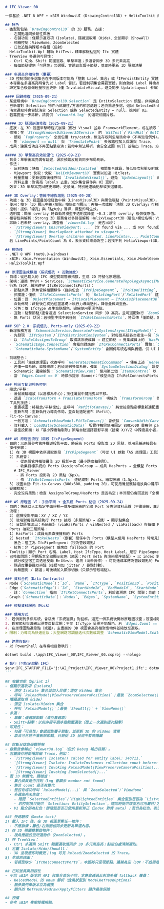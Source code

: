````markdown
# IFC_Viewer_00

一個基於 .NET 8 WPF + xBIM WindowsUI (DrawingControl3D) + HelixToolkit 的 IFC 檢視器（MVVM）。

## 特色
- 強型別包裝 `DrawingControl3D` 的 3D 服務，支援：
  - 左鍵點選同步屬性面板
  - 右鍵功能：僅顯示選取項（Isolate）、隱藏選取項（Hide）、全部顯示（ShowAll）
  - 相機控制：ViewHome、ZoomSelected
  - 日誌追蹤與跨版本容錯（反射）
- HelixToolkit.Wpf 輔助 HitTest，精準解析點選的 Ifc 實體
- TreeView 多選與可見性：
  - Ctrl 切換、Shift 範圍選取、單擊單選；多選會同步 3D 多元素高亮
  - 每個節點提供「可見性」勾選框，會遞迴影響子節點，並即時更新 3D 隱藏清單

### 多選高亮相容性（重要）
- 3D 控制項的多選集合在不同版本可能為「整數 Label 集合」或「IPersistEntity 實體集合」。
- 本專案在多選高亮時會先以 Label 嘗試，若控制項集合需要實體，則自動將 Label 轉換為 `_viewer.Model.Instances[id]` 實體加入集合。
- 設定集合後會做輕量視圖更新（僅 InvalidateVisual，避免同步 UpdateLayout 卡頓），確保高亮即時可見；若控制項僅支援單選，則退回設置第一筆為 SelectedEntity（至少單選可見）。

#### 回歸修復（2025-09-21）
- 某些環境中 `DrawingControl3D.Selection` 是 EntitySelection 類型，非純集合，導致多選設定失效並影響單選。
- 已新增對 Selection 物件內部屬性/方法的相容處理；若仍無法多選，退回 SelectedEntity 單選確保可見。
- 清空選取時會嘗試清空 Selection 或將 SelectedEntity = null，並刷新 UI。
- 若需要進一步診斷，請提供 `viewer3d.log` 的選取相關片段。

##### 3D 點選崩潰修復（2025-09-21）
- 症狀：在 3D 視圖單擊時程式崩潰（部分 Visual 並非 FrameworkElement，或在讀取 Tag 時拋出例外；另有 viewport 為 null 的可能）。
- 修補：在 `StrongWindowsUiViewer3DService` 的 `HitTest`/`FindHit`/`GetClickedEntity` 中加入防禦性檢查：
  - 讀取 `TagProperty` 全面包覆 try/catch，無法存取則忽略該命中（不再泡泡例外）。
  - 對 `viewport == null` 與 `TranslatePoint` 失敗路徑加入保護與 Trace。
- 成果：建置成功且不再因點擊崩潰；若命中無法解析，會安全返回 null 並輸出 Trace，方便日後比對。

##### 3D 單擊高亮效能優化（2025-09-21）
- 背景：單擊後高亮偶有延遲，源於頻繁反射與同步布局刷新。
- 作法：
  - 反射快取：快取 `Selected/Hidden/Isolated` 相關集合成員，降低每次點擊反射成本。
  - Viewport 快取：快取 `HelixViewport3D` 實例以加速 HitTest。
  - 輕量重繪：更新選取後僅呼叫 `InvalidateVisual()`，避免 `UpdateLayout()` 的同步卡頓。
  - 資料去重：對高亮 labels 去重，減少集合操作與 UI 更新。
- 效果：3D 單擊高亮回應更即時、更順滑，特別是連續點擊或多選情境。

### 3D Overlay：管線中線與端點（2025-09-28）
- 功能：在 3D 視圖疊加橙紅色中線（LinesVisual3D）與黑色端點（PointsVisual3D），用於快速檢視管路走向與端點。
- 使用：按下「3D 顯示中線/端點」按鈕即可顯示；再按一次或按「清除 3D Overlay」可移除。
- 控制：提供「線寬」與「點大小」滑桿，調整即時生效。
- 透明度：顯示 overlay 時自動將模型不透明度降至 ~0.3；清除 overlay 後恢復原值。
- 相容性與解析：Strong 3D 服務會以多路徑解析 HelixViewport3D（屬性/欄位名稱：Viewport/Viewport3D/ViewPort/HelixViewport/HelixViewport3D；必要時沿視覺樹向下搜尋），確保 overlay 可正確掛載。
- 診斷：若未見 overlay，請查看 `viewer3d.log` 是否出現：
  - `[StrongViewer] EnsureViewport: ...`（含 found via ... 或 NOT found）
  - `[StrongViewer] OverlayRoot attached to viewport.`
  - `[StrongViewer] Overlay children updated. LinePoints=..., PointCount=...`
  若 LinePoints/PointCount 為 0，表示資料來源為空；若找不到 HelixViewport3D，請回報視圖控制項結構以擴充解析。

## 技術棧
- .NET 8 WPF (net8.0-windows)
- xBIM: Xbim.Presentation (WindowsUI), Xbim.Essentials, Xbim.ModelGeometry.Scene, Xbim.Geometry.Engine.Interop
- HelixToolkit.Wpf

## 原理圖生成模組（系統優先 + 互動強化）
- 目標：從已載入的 IFC 模型提取管線拓撲，生成 2D 符號化原理圖。
- 架構：遵循 MVVM + Services，`SchematicService.GenerateTopologyAsync(IModel)` 產生 `SchematicData`（Nodes/Edges）。
- 行為（SOP，嚴格遵守 IfcRelConnectsPorts）：
  - 節點來源：聚焦管線相關構件（目前包含 `IfcPipeSegment`, `IfcPipeFitting`, `IfcFlowTerminal`, `IfcValve`），以 `EntityLabel` 去重。
  - 拓撲邊：僅依 `IfcRelConnectsPorts` 的 `RelatingPort`/`RelatedPort` 建立連線，透過元素的 `HasPorts` 對回節點。
  - 位置：從 `ObjectPlacement → IfcLocalPlacement → IfcAxis2Placement3D` 取得 XYZ，並同步存入 3D（`Position3D`）與 2D（`Position2D`=XY）座標。
  - 自動佈局：啟動後在初始位置基礎上執行力導向迭代，降低疊線與重叠。
  - 分色：依 IfcType 產生節點顏色，邊線使用更深色階。
  - 互動：點擊節點/邊會透過 SelectionService 同步 3D 高亮，並可選配執行 `ZoomSelected`。
  - 無 Ports 狀況：若模型中找不到任何 `IfcRelConnectsPorts`，將回傳「僅節點、無邊」的 `SchematicData`（不再使用幾何推斷）。

### SOP 2.0：系統優先、Ports-only（2025-09-22）
- 新增服務方法 `SchematicService.GenerateFromSystemsAsync(IStepModel)`：
  - 先發現 `IIfcSystem`/`IIfcDistributionSystem`，對每個系統各自產生一份 `SchematicData`。
  - 以 `IfcRelAssignsToGroup` 取得該系統成員 → 建立節點 → 蒐集成員上的 `HasPorts` → 依 `IfcRelConnectsPorts` 建立邊。
  - `SchematicEdge.Connection` 會指向對應的 `IfcRelConnectsPorts` 實體；`SchematicNode.Edges` 回填相鄰邊。
  - `SchematicData.SystemName`/`SystemEntity` 會回傳系統名稱與實體，供 UI 顯示與追蹤。

- 前端整合：
  - 工具列「生成原理圖」改為呼叫 `GenerateSchematicCommand` → 使用上述 `GenerateFromSystemsAsync`。
  - 若僅一個系統，直接開啟；若偵測到多個系統，彈出 `SystemSelectionDialog` 讓使用者選擇。
  - Schematic 邊線繪製：`SchematicView.xaml` 使用第二個 `ItemsControl` 以 `<Line>` 呈現，座標綁定 EdgeView 上的起迄節點座標（`Start.X/Start.Y` 與 `End.X/End.Y`），確保與節點視圖座標一致；`Stroke="Black"`、`StrokeThickness="1.5"`，並置於節點下方分層顯示。
  - 當 `Edges.Count == 0` 時顯示提示 Banner：「模型未含 IfcRelConnectsPorts 連線，僅顯示節點。」

### 視圖互動與視角控制
- 縮放/平移：
  - 滑鼠滾輪縮放（以游標為中心）；按住滑鼠中鍵拖曳以平移。
  - 透過 `ScaleTransform + TranslateTransform` 構成的 `TransformGroup` 作用在 Canvas 上。
- 工具列按鈕：
  - 重置視圖：將縮放/平移復位，並呼叫 `RefitToCanvas()` 將當前節點座標重新適配畫布。
  - 重新布局：重新執行力導向佈局，並自動適配畫布（Refit）。
- Fit-to-Canvas：
  - 一般方法：`SchematicViewModel.FitToCanvas()` 會依據 `CanvasWidth/CanvasHeight/CanvasPadding`（預設 1600/1000/40）計算邊界框、縮放與偏移，更新 NodeView 的 `X/Y`。
  - 資料載入：`LoadData(SchematicData)` 版實作按需使用固定 800x600 畫布與 padding 20，先更新模型 `Node.Position2D`，再同步 NodeView `X/Y` 與建立 EdgeView；滿足「系統先、僅 Ports」流程下的即時適配需求。
  - 最佳投影面：以「最小跨度軸剔除」策略自動選擇投影平面（捨棄 X/Y/Z 中跨度最小者，保留另兩軸作為 2D）；平手時偏好 XY → XZ → YZ。

### AS 原理圖流程（兩段 IfcPipeSegment）
- 目的：以兩段參考管件推導投影平面，將系統 Ports 投影成 2D 黑點，並用黑線連接具有 `IfcRelConnectsPorts` 的 Port 對。
- 操作步驟：
  1) 在 3D 視圖中依序選取兩段 `IfcPipeSegment`（可從 UI 啟動「AS 原理圖」工具）。
  2) 系統會：
     - 從兩段管件推導最佳 2D 投影平面（最小跨度軸剔除）。
     - 收集目標系統的 Ports（AssignsToGroup → 成員 HasPorts → 全模型 Ports 保底）。
    # IFC_Viewer
     - 將 Ports 投影為 2D 黑點（6px）。
     - 依 `IfcRelConnectsPorts` 連結成對 Ports，繪製黑線（1.5px）。
  3) 視圖自動 Fit-to-Canvas（800x600、padding 20），可使用滑鼠滾輪縮放與中鍵平移；「重置視圖」與「重新布局」同樣可用。
- 疑難排解：
  - 完全沒有黑點：檢查 AssignsToGroup/HasPorts 是否為空；本流程仍會回退到「全模型 Ports」以保底。

### AS 原理圖 V1：手動平面 + 全系統 Ports 點雲（2025-09-24）
- 目的：快速以人工指定平面檢視一或多個系統的全部 Port 分佈與資料品質（不畫邊線，專注診斷與來源追蹤）。
- 流程：
  2) 選擇投影平面：XY / XZ / YZ
  3) 後端對每個系統執行 Ports 抽取（多層策略）→ 投影 → 顯示點集合
  4) 日誌區塊印出：系統統計（viaHasPorts / viaNested / viaFallback）與每個 PortDetail
- Ports 抽取三層策略：
  1) HasPorts：成員元素直接擁有的 Ports
  2) Nested：`IfcRelNests`（嵌套）關係中的 Ports（模型未使用 HasPorts 時常見）
  - 黑色：宿主為 IfcPipeSegment（視為管段端點）
  - 紅色：非 PipeSegment 或來自 fallback 的 Port
- Tooltip：顯示 Port 名稱、Label、Host IfcType、Host Label、是否 PipeSegment。
- 已修復問題：早期版本全部顯示紅色（原因：Port meta 與渲染順序錯配）→ 以 index 對齊修正。
  - 部分模型宿主需透過反向 RelNests 追溯（尚未實作）→ 可能造成本應為管段端點的 Port 被標為紅色。
  - 點過度重疊難以辨識（後續可加 jitter / 疊點計數）。
  - 尚無圖例 / 篩選；可後續加入顯示切換（只顯示管段端點）。

### 資料合約（Data Contracts）
- Node（`SchematicNode`）：`Id`, `Name`, `IfcType`, `Position3D`, `Position2D`, `Entity`, `Edges`
- Edge（`SchematicEdge`）：`Id`, `StartNodeId`, `EndNodeId`, `StartNode`, `EndNode`, `Entity`, `Connection`, `IsInferred`
  - 註：`Connection` 指向 `IfcRelConnectsPorts`，利於追溯原 IFC 關聯；目前 SOP 僅由 Ports 建立連線，因此 `IsInferred` 預期為 `false`，保留欄位以利未來擴充。
- Graph（`SchematicData`）：`Nodes`, `Edges`, `SystemName`, `SystemEntity`

### 模擬資料服務（Mock）

### 使用方式
2. 若偵測到多個系統，會跳出「系統選擇」對話框，選定一個系統後開啟原理圖視窗；視窗標題會顯示系統名稱。
3. 觀察節點與邊線出現並自動展開；不同 IfcType 呈現不同顏色。若 `Edges.Count == 0`，上方會顯示提示 Banner（僅節點、無連線）。
4. 在原理圖點選節點（或邊），主畫面的 3D 視圖會高亮相對應物件並縮放至選取。
> 限制：力導向為快速近似；大型網路可調低迭代次數或調整 `SchematicViewModel.Scale`。未實作自動避線與群集，但可後續擴充。

## 建置與執行
- 以 PowerShell 在專案根目錄執行：

dotnet build .\app\IFC_Viewer_00\IFC_Viewer_00.csproj --nologo

# 執行（可指定啟動 IFC）
$env:IFC_STARTUP_FILE='j:\AI_Project\IFC_Viewer_00\Project1.ifc'; dotnet run --project .\app\IFC_Viewer_00\IFC_Viewer_00.csproj --no-build --nologo
```

## 右鍵功能（Sprint 1）
- 僅顯示選取項（Isolate）
  - 清空 Isolate 集合並加入目標；清空 Hidden 集合
  - 呼叫 `ReloadModel(ViewPreserveCameraPosition)`；最後 `ZoomSelected()`
- 隱藏選取項（Hide）
  - 清空 Isolate/Hidden 集合
  - 呼叫 `ReloadModel()`；最後 `ShowAll()` + `ViewHome()`
- 多選：
  - 單擊：僅選該節點（清空舊選取）
  - Shift+點擊：以前序扁平順序做範圍選取（從上一次選到這次點擊）
- 可見性：
  - 勾選「可見性」會遞迴影響子節點，並更新 3D 的 Hidden 清單
  - 取消可見性不會刪除節點，只是從 3D 呈現中暫時隱藏

## 診斷日誌與疑難排解
- 啟動後會輸出 `viewer3d.log`（位於 Debug 輸出目錄）。
- 右鍵操作將新增詳細 Trace，例如：
  - `[StrongViewer] Isolate() called for entity label: 348711.`
  - `[StrongViewer] Isolate: IsolateInstances collection count before: 0. After: 1.`
  - `[StrongViewer] Invoking ReloadModel(ViewPreserveCameraPosition)...`
  - `[StrongViewer] Invoking ZoomSelected()...`
- 若 3D 無變化，請檢查：
  - 集合成員是否找到（log 會顯示 member not found）
  - 集合 count 是否有變化
  - 是否有成功呼叫 `ReloadModel(...)` 與 `ZoomSelected`/`ViewHome`
  - 多選高亮未生效：
    - 確認 `SelectedEntities`/`HighlightedEntities` 集合型別是否為 `List<int>` 或 `List<IPersistEntity>`；本專案已支援兩者（自動 Label→實體映射）。
    - 若控制項只提供 `Selection: EntitySelection`，請同時提供該型別可用屬性/方法的日誌，以便擴充適配。
  - V1 點全部為紅色：請確認是否已使用最新修正（index 對齊 meta）；若仍為紅色，表示模型中 Ports 未能由 HasPorts / Nested 正確找到宿主，需實作 RelNests 反向解析。

### 快速驗收（Smoke test）
1) 載入 IFC 後，在 3D 視圖單擊任一物件：
  - 不應崩潰；屬性/右側面板同步更新為單選內容。
2) 在 3D 視圖雙擊該物件：
  - 視角應縮放至所選物件（ZoomSelected）。
3) 在 TreeView：
  - Ctrl 多選與 Shift 範圍選取應同步 3D 多元素高亮；點空白處清除選取。
4) 右鍵 Isolate/Hide/ShowAll：
  - 3D 呈現應即時變更；log 可見 Reload/ZoomSelected 的 Trace。
5) 生成原理圖：
  - 若模型缺少 `IfcRelConnectsPorts`，本版將只呈現節點、邊線為空（SOP：不啟用幾何推斷）。

## 已知差異與相容性
- 不同 xBIM 版本的 API 與集合命名不同，本專案透過反射與多種 fallback 覆蓋：
  - ReloadModel 的 enum 解析（含巢狀型別 ModelRefreshOptions）
  - 無參與列舉版本互為備援
  - 額外的 Refresh/Redraw/ApplyFilters 鏈作最後保險

## 授權
- 參考 xBIM 專案授權規範。
````
